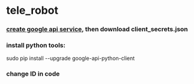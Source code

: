 # tele_robot

### [create google api service](https://developers.google.com/analytics/devguides/config/mgmt/v3/quickstart/web-php?hl=zh-cn), then download client_secrets.json

### install python tools:

sudo pip install --upgrade google-api-python-client

### change ID in code

